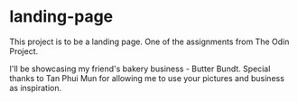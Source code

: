 # landing-page

This project is to be a landing page. One of the assignments from The Odin Project. 

I'll be showcasing my friend's bakery business - Butter Bundt. Special thanks to Tan Phui Mun for allowing me to use your pictures and business as inspiration. 
